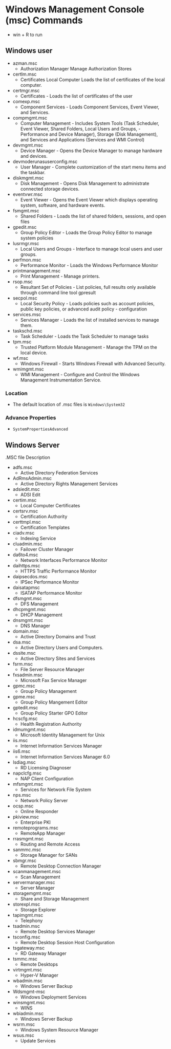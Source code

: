 # Windows Management Console (msc) Commands

- win + R to run

## Windows user

- azman.msc
	- Authorization Manager	Manage Authorization Stores
- certlm.msc
	- Certificates Local Computer	Loads the list of certificates of the local computer.
- certmgr.msc
	- Certificates - Loads the list of certificates of the user
- comexp.msc
	- Component Services - Loads Component Services, Event Viewer, and Services.
- compmgmt.msc
	- Computer Management - Includes System Tools (Task Scheduler, Event Viewer, Shared Folders, Local Users and Groups, - Performance and Device Manager), Storage (Disk Management), and Services and Applications (Services and WMI Control)
- devmgmt.msc
	- Device Manager - Opens the Device Manager to manage hardware and devices.
- devmoderunasuserconfig.msc
	- User Manager - Complete customization of the start menu items and the taskbar.
- diskmgmt.msc
	- Disk Management - Opens Disk Management to administrate connected storage devices.
- eventvwr.msc
	- Event Viewer - Opens the Event Viewer which displays operating system, software, and hardware events.
- fsmgmt.msc
	- Shared Folders - Loads the list of shared folders, sessions, and open files
- gpedit.msc
	- Group Policy Editor - Loads the Group Policy Editor to manage system policies
- lusrmgr.msc
	- Local Users and Groups - Interface to manage local users and user groups.
- perfmon.msc
	- Performance Monitor - Loads the Windows Performance Monitor
- printmanagement.msc
	- Print Management - Manage printers.
- rsop.msc
	- Resultant Set of Policies - List policies, full results only available through command line tool gpresult
- secpol.msc
	- Local Security Policy - Loads policies such as account policies, public key policies, or advanced audit policy - configuration
- services.msc
	- Services Manager - Loads the list of installed services to manage them.
- taskschd.msc
	- Task Scheduler - Loads the Task Scheduler to manage tasks
- tpm.msc
	- Trusted Platform Module Management - Manage the TPM on the local device.
- wf.msc
	- Windows Firewall - Starts Windows Firewall with Advanced Security.
- wmimgmt.msc
	- WMI Management - Configure and Control the Windows Management Instrumentation Service.

### Location

- The default location of .msc files is `Windows\System32`

### Advance Properties

- `SystemPropertiesAdvanced`

## Windows Server

.MSC file
Description
- adfs.msc
	- Active Directory Federation Services
- AdRmsAdmin.msc
	- Active Directory Rights Management Services
- adsiedit.msc
	- ADSI Edit
- certim.msc
	- Local Computer Certificates
- certsrv.msc
	- Certification Authority
- certtmpl.msc
	- Certification Templates
- ciadv.msc
	- Indexing Service
- cluadmin.msc
	- Failover Cluster Manager
- da6to4.msc
	- Network Interfaces Performance Monitor
- daihttps.msc
	- HTTPS Traffic Performance Monitor
- daipsecdos.msc
	- IPSec Performance Monitor
- daisatapmsc
	- ISATAP Performance Monitor
- dfsmgmt.msc
	- DFS Management
- dhcpmgmt.msc
	- DHCP Management
- dnsmgmt.msc
	- DNS Manager
- domain.msc
	- Active Directory Domains and Trust
- dsa.msc
	- Active Directory Users and Computers.
- dssite.msc
	- Active Directory Sites and Services
- fsrm.msc
	- File Server Resource Manager
- fxsadmin.msc
	- Microsoft Fax Service Manager
- gpmc.msc
	- Group Policy Management
- gpme.msc
	- Group Policy Mangement Editor
- gptedit.msc
	- Group Policy Starter GPO Editor
- hcscfg.msc
	- Health Registration Authority
- idmumgmt.msc
	- Microsoft Identity Management for Unix
- iis.msc
	- Internet Information Services Manager
- iis6.msc
	- Internet Information Services Manager 6.0
- lsdiag.msc
	- RD Licensing Diagnoser
- napclcfg.msc
	- NAP Client Configuration
- mfsmgmt.msc
	- Services for Network File System
- nps.msc
	- Network Policy Server
- ocsp.msc
	- Online Responder
- pkiview.msc
	- Enterprise PKI
- remoteprograms.msc
	- RemoteApp Manager
- rrasmgmt.msc
	- Routing and Remote Access
- sanmmc.msc
	- Storage Manager for SANs
- sbmgr.msc
	- Remote Desktop Connection Manager
- scanmanagement.msc
	- Scan Management
- servermanager.msc
	- Server Manager
- storagemgmt.msc
	- Share and Storage Management
- storexpl.msc
	- Storage Explorer
- tapimgmt.msc
	- Telephony
- tsadmin.msc
	- Remote Desktop Services Manager
- tsconfig.msc
	- Remote Desktop Session Host Configuration
- tsgateway.msc
	- RD Gateway Manager
- tsmmc.msc
	- Remote Desktops
- virtmgmt.msc
	- Hyper-V Manager
- wbadmin.msc
	- Windows Server Backup
- Wdsmgmt-msc
	- Windows Deployment Services
- winsmgmt.msc
	- WINS
- wbiadmin.msc
	- Windows Server Backup
- wsrm.msc
	- Windows System Resource Manager
- wsus.msc
	- Update Services
